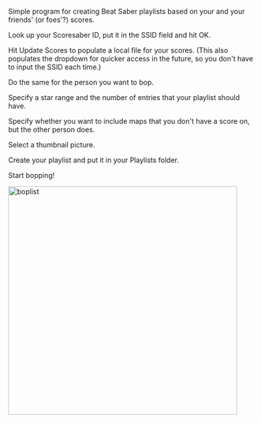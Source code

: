 Simple program for creating Beat Saber playlists based on your and your friends' (or foes'?) scores.


Look up your Scoresaber ID, put it in the SSID field and hit OK.

Hit Update Scores to populate a local file for your scores. (This also populates the dropdown for quicker access in the future, so you don't have to input the SSID each time.)

Do the same for the person you want to bop.

Specify a star range and the number of entries that your playlist should have.

Specify whether you want to include maps that you don't have a score on, but the other person does.

Select a thumbnail picture.

Create your playlist and put it in your Playlists folder.

Start bopping!

<img width="464" alt="boplist" src="https://github.com/OoDeeR/bs_boplist/assets/23144450/975981b8-7e55-4e12-9bc4-e6885a861baa">
